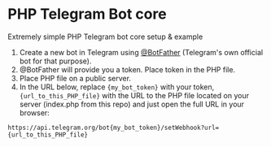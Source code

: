 # PHP Telegram Bot core

Extremely simple PHP Telegram bot core setup & example

1. Create a new bot in Telegram using [@BotFather](https://t.me/BotFather) (Telegram's own official bot for that purpose).
2. @BotFather will provide you a token. Place token in the PHP file.
3. Place PHP file on a public server.
4. In the URL below, replace `{my_bot_token}` with your token, `{url_to_this_PHP_file}` with the URL to the PHP file located on your server (index.php from this repo) and just open the full URL in your browser:
```
https://api.telegram.org/bot{my_bot_token}/setWebhook?url={url_to_this_PHP_file}
```


